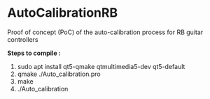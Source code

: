 # AutoCalibrationRB
Proof of concept (PoC) of the auto-calibration process for RB guitar controllers

**Steps to compile :**
1) sudo apt install qt5-qmake qtmultimedia5-dev qt5-default
2) qmake ./Auto_calibration.pro
3) make
4) ./Auto_calibration
